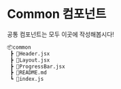 # Common 컴포넌트

공통 컴포넌트는 모두 이곳에 작성해봅시다!

```bash
📦common
 ┣ 📜Header.jsx
 ┣ 📜Layout.jsx
 ┣ 📜ProgressBar.jsx
 ┣ 📜README.md
 ┗ 📜index.js
```
